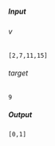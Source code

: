 ##### Input 
###### v 
 ``` [2,7,11,15] ``` 
###### target 

```
9
```
##### Output 
 ``` [0,1] ``` 
